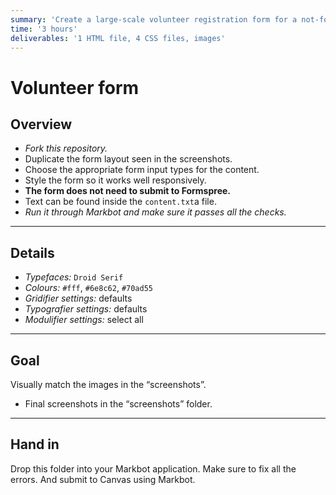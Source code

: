 ```yaml
---
summary: 'Create a large-scale volunteer registration form for a not-for-profit organization.'
time: '3 hours'
deliverables: '1 HTML file, 4 CSS files, images'
---
```


# Volunteer form

## Overview

- *Fork this repository.*
- Duplicate the form layout seen in the screenshots.
- Choose the appropriate form input types for the content.
- Style the form so it works well responsively.
- **The form does not need to submit to Formspree.**
- Text can be found inside the `content.txt`a file.
- *Run it through Markbot and make sure it passes all the checks.*

---

## Details

- *Typefaces:* `Droid Serif`
- *Colours:* `#fff`, `#6e8c62`, `#70ad55`
- *Gridifier settings:* defaults
- *Typografier settings:* defaults
- *Modulifier settings:* select all

---

## Goal

Visually match the images in the “screenshots”.

- Final screenshots in the “screenshots” folder.

---

## Hand in

Drop this folder into your Markbot application. Make sure to fix all the errors. And submit to Canvas using Markbot.
